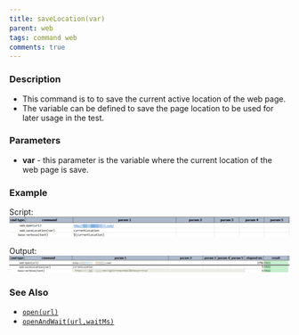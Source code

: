 ```yaml
---
title: saveLocation(var)
parent: web
tags: command web
comments: true
---
```


### Description

- This command is to to save the current active location of the web page.
- The variable can be defined to save the page location to be used for later usage in the test.

### Parameters

- **var** - this parameter is the variable where the current location of the web page is save.

### Example

Script:<br/>
![](image/saveLocation_01.png)

Output:<br/>
![](image/saveLocation_02.png)

### See Also

- [`open(url)`](open(url))
- [`openAndWait(url,waitMs)`](openAndWait(url,waitMs))